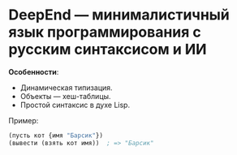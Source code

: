 # DeepEnd — минималистичный язык программирования с русским синтаксисом и ИИ  

**Особенности**:  
- Динамическая типизация.  
- Объекты — хеш-таблицы.  
- Простой синтаксис в духе Lisp.  

Пример:  
```lisp
(пусть кот {имя "Барсик"})
(вывести (взять кот имя))  ; => "Барсик"

